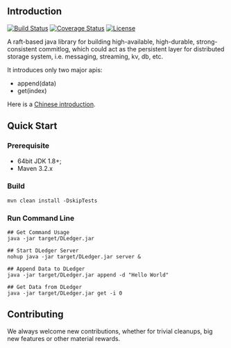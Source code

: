 
## Introduction
[![Build Status](https://travis-ci.org/openmessaging/openmessaging-storage-dledger.svg?branch=master)](https://travis-ci.org/openmessaging/openmessaging-storage-dledger) [![Coverage Status](https://coveralls.io/repos/github/openmessaging/openmessaging-storage-dledger/badge.svg?branch=master)](https://coveralls.io/github/openmessaging/openmessaging-storage-dledger?branch=master) [![License](https://img.shields.io/badge/license-Apache%202-4EB1BA.svg)](https://www.apache.org/licenses/LICENSE-2.0.html)

A raft-based java library for building high-available, high-durable, strong-consistent commitlog, which could act as the persistent layer for distributed storage system, i.e. messaging, streaming, kv, db, etc.

It introduces only two major apis:

* append(data)
* get(index)

Here is a [Chinese introduction](docs/cn/introduction_dledger.md).


## Quick Start


### Prerequisite

* 64bit JDK 1.8+;
* Maven 3.2.x

### Build

```
mvn clean install -DskipTests
```

### Run Command Line

```
## Get Command Usage
java -jar target/DLedger.jar

## Start DLedger Server
nohup java -jar target/DLedger.jar server &

## Append Data to DLedger
java -jar target/DLedger.jar append -d "Hello World"

## Get Data from DLedger
java -jar target/DLedger.jar get -i 0
```

## Contributing
We always welcome new contributions, whether for trivial cleanups, big new features or other material rewards.



 













